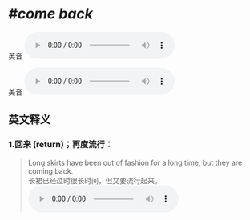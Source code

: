 # ***\#come back*** 
英音
<audio src="./media/come back1_AAC.aac" controls="controls"></audio>

美音
<audio src="./media/come back2_AAC.aac" controls="controls"></audio>



  

英文释义
---
### 1.**回来 (return)；再度流行：**  

 > Long skirts have been out of fashion for a long time, but they are coming back.   
 > 长裙已经过时很长时间，但又要流行起来。    
<audio src="./media/P92 come back.aac" controls="controls"></audio>


